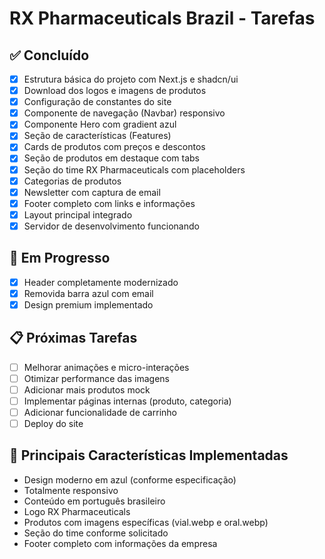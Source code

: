 # RX Pharmaceuticals Brazil - Tarefas

## ✅ Concluído
- [x] Estrutura básica do projeto com Next.js e shadcn/ui
- [x] Download dos logos e imagens de produtos
- [x] Configuração de constantes do site
- [x] Componente de navegação (Navbar) responsivo
- [x] Componente Hero com gradient azul
- [x] Seção de características (Features)
- [x] Cards de produtos com preços e descontos
- [x] Seção de produtos em destaque com tabs
- [x] Seção do time RX Pharmaceuticals com placeholders
- [x] Categorias de produtos
- [x] Newsletter com captura de email
- [x] Footer completo com links e informações
- [x] Layout principal integrado
- [x] Servidor de desenvolvimento funcionando

## 🔄 Em Progresso
- [x] Header completamente modernizado
- [x] Removida barra azul com email
- [x] Design premium implementado

## 📋 Próximas Tarefas
- [ ] Melhorar animações e micro-interações
- [ ] Otimizar performance das imagens
- [ ] Adicionar mais produtos mock
- [ ] Implementar páginas internas (produto, categoria)
- [ ] Adicionar funcionalidade de carrinho
- [ ] Deploy do site

## 🎯 Principais Características Implementadas
- Design moderno em azul (conforme especificação)
- Totalmente responsivo
- Conteúdo em português brasileiro
- Logo RX Pharmaceuticals
- Produtos com imagens específicas (vial.webp e oral.webp)
- Seção do time conforme solicitado
- Footer completo com informações da empresa
